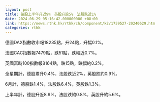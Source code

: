 ```yaml
---
layout: post
title: 德股上半年升近9%　英股升逾5%　法股跌近1%
date: 2024-06-29 05:16:42.000000000 +08:00
link: https://news.rthk.hk/rthk/ch/component/k2/1759527-20240629.htm
categories: rthk
---
```


德國DAX指數收市報18235點，升24點，升幅0.1%。

法國CAC指數報7479點，跌51點，跌幅近0.7%。

英國富時100指數報8164點，跌15點，跌幅約0.2%。

全星期計，德股累升0.4%，法股跌近2%，英股跌約0.9%。

6月計，德股跌1.4%，法股跌6.4%，英股跌1.3%。

上半年計，德股升近8.9%，法股跌約0.8%，英股升約5.6%。
